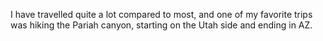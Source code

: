 I have travelled quite a lot compared to most, and one of my favorite trips was hiking the Pariah canyon, starting on the Utah side and ending in AZ.
